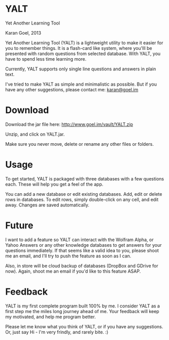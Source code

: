 YALT
====

Yet Another Learning Tool

Karan Goel, 2013

Yet Another Learning Tool (YALT) is a lightweight
utility to make it easier for you to remember things.
It is a flash-card like system, where you'lll be
presented with random questions from selected database.
With YALT, you have to spend less time learning more.

Currently, YALT supports only single line questions
and answers in plain text.

I've tried to make YALT as simple and minimalistic as possible. But if you have any other suggestions, please contact me: karan@goel.im

Download
===

Download the jar file here: http://www.goel.im/vault/YALT.zip

Unzip, and click on YALT.jar.

Make sure you never move, delete or rename any other files or folders.

Usage
===

To get started, YALT is packaged with three databases with a few questions each. These will help you get a feel of the app.

You can add a new database or edit existing databases. Add, edit or delete rows in databases. To edit rows, simply double-click on any cell, and edit away. Changes are saved automatically.

Future
===

I want to add a feature so YALT can interact with the Wolfram Alpha, or Yahoo Answers or any other knowledge databases
to get answers for your questions immediately. If that seems like a valid idea to you, please shoot me an email,
and I'll try to push the feature as soon as I can.

Also, in store will be cloud backup of databases (DropBox and GDrive for now). Again, shoot me an email if you'd like to
this feature ASAP.

Feedback
===

YALT is my first complete program built 100% by me. I consider YALT as a first step me the miles long journey ahead of me.
Your feedback will keep my motivated, and help me program better.

Please let me know what you think of YALT, or if you have any suggestions. Or, just say Hi - I'm very frindly, and rarely bite. :)
